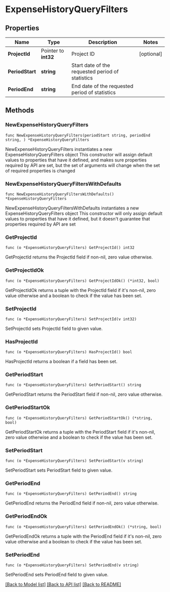 # ExpenseHistoryQueryFilters

## Properties

Name | Type | Description | Notes
------------ | ------------- | ------------- | -------------
**ProjectId** | Pointer to **int32** | Project ID | [optional] 
**PeriodStart** | **string** | Start date of the requested period of statistics | 
**PeriodEnd** | **string** | End date of the requested period of statistics | 

## Methods

### NewExpenseHistoryQueryFilters

`func NewExpenseHistoryQueryFilters(periodStart string, periodEnd string, ) *ExpenseHistoryQueryFilters`

NewExpenseHistoryQueryFilters instantiates a new ExpenseHistoryQueryFilters object
This constructor will assign default values to properties that have it defined,
and makes sure properties required by API are set, but the set of arguments
will change when the set of required properties is changed

### NewExpenseHistoryQueryFiltersWithDefaults

`func NewExpenseHistoryQueryFiltersWithDefaults() *ExpenseHistoryQueryFilters`

NewExpenseHistoryQueryFiltersWithDefaults instantiates a new ExpenseHistoryQueryFilters object
This constructor will only assign default values to properties that have it defined,
but it doesn't guarantee that properties required by API are set

### GetProjectId

`func (o *ExpenseHistoryQueryFilters) GetProjectId() int32`

GetProjectId returns the ProjectId field if non-nil, zero value otherwise.

### GetProjectIdOk

`func (o *ExpenseHistoryQueryFilters) GetProjectIdOk() (*int32, bool)`

GetProjectIdOk returns a tuple with the ProjectId field if it's non-nil, zero value otherwise
and a boolean to check if the value has been set.

### SetProjectId

`func (o *ExpenseHistoryQueryFilters) SetProjectId(v int32)`

SetProjectId sets ProjectId field to given value.

### HasProjectId

`func (o *ExpenseHistoryQueryFilters) HasProjectId() bool`

HasProjectId returns a boolean if a field has been set.

### GetPeriodStart

`func (o *ExpenseHistoryQueryFilters) GetPeriodStart() string`

GetPeriodStart returns the PeriodStart field if non-nil, zero value otherwise.

### GetPeriodStartOk

`func (o *ExpenseHistoryQueryFilters) GetPeriodStartOk() (*string, bool)`

GetPeriodStartOk returns a tuple with the PeriodStart field if it's non-nil, zero value otherwise
and a boolean to check if the value has been set.

### SetPeriodStart

`func (o *ExpenseHistoryQueryFilters) SetPeriodStart(v string)`

SetPeriodStart sets PeriodStart field to given value.


### GetPeriodEnd

`func (o *ExpenseHistoryQueryFilters) GetPeriodEnd() string`

GetPeriodEnd returns the PeriodEnd field if non-nil, zero value otherwise.

### GetPeriodEndOk

`func (o *ExpenseHistoryQueryFilters) GetPeriodEndOk() (*string, bool)`

GetPeriodEndOk returns a tuple with the PeriodEnd field if it's non-nil, zero value otherwise
and a boolean to check if the value has been set.

### SetPeriodEnd

`func (o *ExpenseHistoryQueryFilters) SetPeriodEnd(v string)`

SetPeriodEnd sets PeriodEnd field to given value.



[[Back to Model list]](../README.md#documentation-for-models) [[Back to API list]](../README.md#documentation-for-api-endpoints) [[Back to README]](../README.md)


